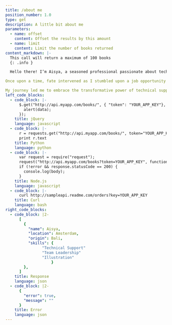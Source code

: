 ```yaml
---
title: /about me
position_number: 1.0
type: get
description: A little bit about me
parameters:
  - name: offset
    content: Offset the results by this amount
  - name: limit
    content: Limit the number of books returned
content_markdown: |-
  This call will return a maximum of 100 books
  {: .info }

  Hello there! I’m Aisya, a seasoned professional passionate about technical support and leadership. By day, I thrive in troubleshooting and resolving complex issues as a Remote Customer Service expert and Team Leader. When I’m not immersed in the tech world, I embrace my creative side. I love exploring my artistic flair through drawing and creating illustrations.

Once upon a time, fate intervened as I stumbled upon a job opportunity in technical support while scouring a job portal. Little did I know that this would mark the beginning of an incredible adventure. Over the past two years, I've dedicated myself to assisting customers and resolving their IT tribulations. Each day brought new puzzles to unravel, and I discovered a deep-rooted affinity for the complexities that this role presented.

My journey led me to embrace the transformative power of technical support, much like my love for illustration and website building, I grew to appreciate the beauty of conquering intricate IT challenges. Today, I stand at the crossroads of possibility, eager to continue my career in this field that I've come to cherish.
left_code_blocks:
  - code_block: |-
      $.get("http://api.myapp.com/books/", { "token": "YOUR_APP_KEY"}, function(data) {
        alert(data);
      });
    title: jQuery
    language: javascript
  - code_block: |-
      r = requests.get("http://api.myapp.com/books/", token="YOUR_APP_KEY")
      print r.text
    title: Python
    language: python
  - code_block: |-
      var request = require("request");
      request("http://api.myapp.com/books?token=YOUR_APP_KEY", function (error, response, body) {
      if (!error && response.statusCode == 200) {
        console.log(body);
      }
    title: Node.js
    language: javascript
  - code_block: |-
      curl http://sampleapi.readme.com/orders?key=YOUR_APP_KEY
    title: Curl
    language: bash
right_code_blocks:
  - code_block: |2-
      [
        {
          "name": Aisya,
          "location": Amsterdam,
          "origin": Bali,
          "skills": {
                "Technical Support"
                "Team Leadership"
                "Illustration"
                    }
        },
      ]
    title: Response
    language: json
  - code_block: |2-
      {
        "error": true,
        "message": ""
      }
    title: Error
    language: json
---
```

